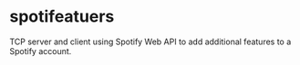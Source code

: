 # spotifeatuers
TCP server and client using Spotify Web API to add additional features to a Spotify account.
